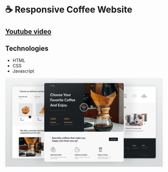 # ☕ Responsive Coffee Website
## [Youtube video](https://youtu.be/kObf5-dJMpw)

## Technologies
- HTML
- CSS
- Javascript

![preview img](/preview.png)
